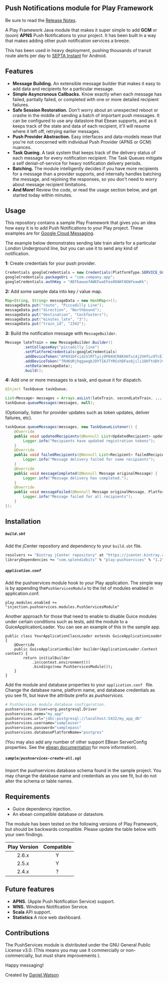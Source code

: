 ## Push Notifications module for Play Framework

Be sure to read the [Release Notes](VERSIONS.md).



A Play Framework Java module that makes it super simple to add **GCM** or (*soon*) **APNS** Push Notifications to your project. It has been built in a way that makes adding other push notification services a breeze.

This has been used in heavy deployment, pushing thousands of transit route alerts per day to [SEPTA Instant](https://splendidbits.co/septainstant) for Android.



## Features

* **Message Building.** An extensible message builder that makes it easy to add data and recipients for a particular message.
* **Simple Asyncronous Callbacks.** Know exactly when each message has failed, partially failed, or completed with one or more detailed recipient failures.
* **Safe Session Restoration.** Don't worry about an unexpected reboot or crashe in the middle of sending a batch of important push messages. It can be configured to use any datastore that Ebean supports, and as it keeps track of the state and data of each recipient, it'll will resume where it left off, retrying earlier messages.
* **Push Provider Abstraction.** Easy interfaces and data-models mean that you're not concerned with individual Push Provider (APNS or GCM) nuances.
* **Task Queing.** A task system that keeps track of the delivery status of each message for every notification recipient. The Task Queues mitigate a self denial-of-service for heavy notification delivery periods. 
* **Batching.** The module intelligently decides if you have more recipients for a message than a provider supports, and internally handles batching the message, and rejoining the responses, so you don't need to worry about message recipient limitations.
* **And More!** Review the code, or read the usage section below, and get started today within minutes.




## Usage

This repository contains a sample Play Framework that gives you an idea how easy it is to add Push Notifications to your Play project. These examples are for [Google Cloud Messaging](https://firebase.google.com/docs/cloud-messaging/).

The example below demonstrates sending late train alerts for a particular London Underground line, but you can use it to send any kind of notification. 



**1:** Create credentials for your push provider. 

```java
Credentials googleCredentials = new Credentials(PlatformType.SERVICE_GCM);
googleCredentials.packageUri = "com.company.app";
googleCredentials.authKey = "AEFbawuefAWEFwaEFea9OAKFAEWfeawKk";
```

**2:** Add some sample data into key / value map.
```java
Map<String, String> messageData = new HashMap<>();
messageData.put("route", "Piccadilly Line");
messageData.put("direction", "Northbound");
messageData.put("destination", "Cockfosters");
messageData.put("minutes_late", "3");
messageData.put("train_id", "2342");
```

**3:** Build the notification message with `MessageBuilder`.
```java
Message lateTrain = new MessageBuilder.Builder()
        .setCollapseKey("piccadilly_line")
        .setPlatformCredentials(googleCredentials)
        .addDeviceToken("APA91bFcidzSlRTlyijOP04UCR8KXHfxi4j2VHfLv9TcE14QwjckJ3qB4gm69zbCjRygt")
        .addDeviceToken("7RdKURjhqgaegbJDYTIAJTYRSshDFas6jili1DUTtUDYJv00rBLTBf0nDsO4fEl1Fjua")
        .setData(messageData);
        .build();
```

**4:** Add one or more messages to a task, and queue it for dispatch.
```java
@Inject TaskQueue taskQueue;

List<Message> messages = Arrays.asList(lateTrain, secondLateTrain, ...);
taskQueue.queueMessages(messages, null);
```


(Optionially, listen for provider updates such as token updates, deliver failures, etc).

```java
taskQueue.queueMessages(messages, new TaskQueueListener() {
	@Override
	public void updatedRecipients(@Nonnull List<UpdatedRecipient> updatedeRecipients) {
		Logger.info("Recipients have updated registration tokens");
	}
	@Override
	public void failedRecipients(@Nonnull List<Recipient> failedRecipients) {
		Logger.info("Message delivery failed for some recipients");
	}
	@Override
	public void messageCompleted(@Nonnull Message originalMessage) { 
		Logger.info("Message delivery has completed.");
	}
	@Override
	public void messageFailed(@Nonnull Message originalMessage, PlatformFailure failure) {
		Logger.info("Message failed for all recipients");
	}
});
```



## Installation

##### `build.sbt`

Add the jCenter repository and dependency to your `build.sbt` file.

```bash
resolvers += "Bintray jCenter repository" at "https://jcenter.bintray.com"
libraryDependencies += "com.splendidbits" % "play-pushservices" % "1.2"
```



##### `application.conf`

Add the pushservices module hook to your Play application.  The simple way is by appending the`PushServicesModule` to the list of modules enabled in application.conf.

```
play.modules.enabled += "injection.pushservices.modules.PushServicesModule"
```

Another approach for those that need to enable to disable Guice modules under certain conditions such as tests, add the module to a GuiceApplicationLoader. You can see an example of this in the sample app.

```
public class YourApplicationClassLoader extends GuiceApplicationLoader {
    @Override
    public GuiceApplicationBuilder builder(ApplicationLoader.Context context) {
        return initialBuilder
        	.in(context.environment())
        	.bindings(new PushServicesModule());
    }
}
```

Add the module and database properties to your `application.conf ` file. Change the database name, platform name, and database credentials as you see fit, but leave the attribute prefix as *pushservices*.

```bash
# PushServices module database configuration.
pushservices.driver=org.postgresql.Driver
pushservices.name="my_app"
pushservices.url="jdbc:postgresql://localhost:5432/my_app_db"
pushservices.username="sampleuser"
pushservices.password="samplepass"
pushservices.databasePlatformName="postgres"
```

(You may also add any number of other support EBean ServerConfig properties. See the [ebean documentation](http://ebean-orm.github.io/docs/configuration/serverconfig) for more information).

##### `sample/pushservices-create-all.sql` 

Import the pushservices database schema found in the sample project. You may change the database name and credentials as you see fit, but do not alter the schema or table names. 



## Requirements

* Guice dependency injection.
* An ebean compatible database or datastore.

The module has been tested on the following versions of Play Framework, but should be backwards compatible. Please update the table below with your own findings.

| Play Version | Compatible |
| :----------: | :--------: |
|    2.6.x     |     Y      |
|    2.5.x     |     Y      |
|    2.4.x     |     ?      |



## Future features

* **APNS.** (Apple Push Notification Service) support.
* **WNS.** Windows Notification Service.
* **Scala** API support.
* **Statistics** A nice web dashboard.




## Contributions

The PushServices module is distributed under the GNU General Public License v3.0. (This means you may use it commercially or non-commercially, but must share improvements ).



Happy messaging!

Created by [Daniel Watson](https://twitter.com/iamprobablylost)
